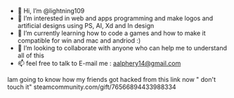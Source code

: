 - 👋 Hi, I’m @lightning109
- 👀 I’m interested in web and apps programming and make logos and artificial designs using PS, AI, Xd and In design
- 🌱 I’m currently learning how to code a games and how to make it compatible for win and mac and andriod :)
- 💞️ I’m looking to collaborate with anyone who can help me to understand all of this
- 📫 feel free to talk to E-mail me : aalphery14@gmail.com


Iam going to know how my friends got hacked from this link now " don't touch it"
steamcommunity.com/gift/76566894433988334
